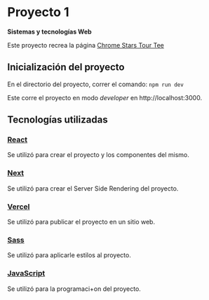 # Proyecto 1 
**Sistemas y tecnologías Web**

Este proyecto recrea la página [Chrome Stars Tour Tee](https://usshop.marinaofficial.co.uk/products/chrome-stars-tour-tee?variant=40288876920915)


## Inicialización del proyecto

En el directorio del proyecto, correr el comando:
`npm run dev`

Este corre el proyecto en modo *developer* en http://localhost:3000.


## Tecnologías utilizadas

### [React](https://es.react.dev)
Se utilizó para crear el proyecto y los componentes del mismo.

### [Next](https://nextjs.org)
Se utilizó para crear el Server Side Rendering del proyecto.

### [Vercel](https://vercel.com)
Se utilizó para publicar el proyecto en un sitio web.

### [Sass](https://sass-lang.com)
Se utilizó para aplicarle estilos al proyecto.

### [JavaScript](https://www.javascript.com)
Se utilizó para la programaci+on del proyecto.
